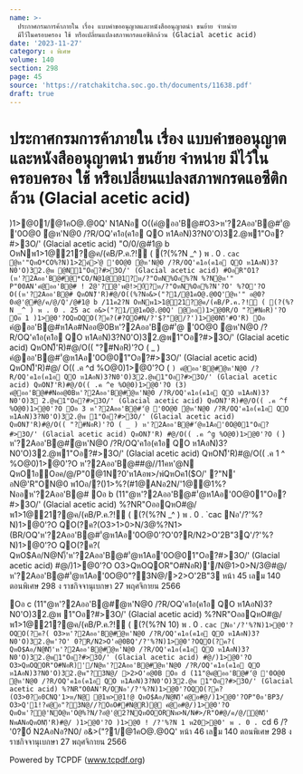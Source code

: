 ```yaml
---
name: >-
  ประกาศกรมการค้าภายใน เรื่อง แบบคำขออนุญาตและหนังสืออนุญาตนำ ขนย้าย จำหน่าย
  มีไว้ในครอบครอง ใช้ หรือเปลี่ยนแปลงสภาพกรดแอซีติกล้วน (Glacial acetic acid)
date: '2023-11-27'
category: ง พิเศษ
volume: 140
section: 298
page: 45
source: 'https://ratchakitcha.soc.go.th/documents/11638.pdf'
draft: true
---
```


# ประกาศกรมการค้าภายใน เรื่อง แบบคำขออนุญาตและหนังสืออนุญาตนำ ขนย้าย จำหน่าย มีไว้ในครอบครอง ใช้ หรือเปลี่ยนแปลงสภาพกรดแอซีติกล้วน (Glacial acetic acid)

)1>@01/@1คO@.@0Q' N1ANอ O((คํ@ออ'B@#O3>ห'?2Aออ'B@#'ํ@ '0O@0 ํ@ห'N@0 /?R/OQ'ค1อ(ค1อ QO ห1AอN)3?N0'O)32.@พ1"Oอ?#>3O/' (Glacial acetic acid) "O/0/@#1@ b OหNพ1>1@21?@ค/(คB/P.ค.?!์ ( (?(%?N _^ ) พ . 0 . `cac ํ@ห'"QหO*CO%?N)1>2ค์>'ํ@ '0O@0 ํ@ห'N@0 /?R/OQ'ค1อ(ค1อ QO ห1AอN)3?N0'O)32.@พ @N1"Oอ?#>3O/' (Glacial acetic acid) #OอR"O1?(ห'?2Aออ'B@#@*CO/N@1@@1?ห/?"OหN%Oอ%?N %?Nํ@ห'" P"00AN'คํ@ออ'B@# ! 2ํ@'?@'พ@!>0์?ห/?"OหN%Oอ%?N'?O' %?O'?O O((ห'?2Aออ'B@# QหON)็'R)#@/O((%?Nอ&>("?1/@1คO@.@0Q'ํ@ห'" อ@0?0อํ@'@#@/ค/@/Q'/@#1@ b /11ค2?N OหNพ1>1@21?@ค/(คB/P.ค.?!์ ( (?(%?N _^ ) พ . 0 . 25 ac อ&>("?1/@1คO@.@0Q' @ออ)1>@0R/O "?#NอR)'?O Oอ 1 )1>@0'?OQหOQO(?ค?(#?OO#N/?'$?"@/?')1>@0N)็'#O'R) Oอ ` คํ@ออ'B@#ห1Aอ#Nออ@0Bห'?2Aออ'B@#'ํ@ '0O@0 ํ@ห'N@0 /?R/OQ'ค1อ(ค1อ QO ห1AอN)3?N0'O)32.@พ1"Oอ?#>3O/' (Glacial acetic acid) QหON)็'R)#@/O(( "?#NอR)'?O ( _ ) คํ@ออ'B@#'ํ@ห1Aอ'0O@01"Oอ?#>3O/' (Glacial acetic acid) QหON)็'R)#@/ O(( .ค ^d %O@0)1>@0'?O ( ` ) คํ@ออ'B@#ํ@ห'N@0 /?R/OQ'ค1อ(ค1อ QO ห1AอN)3?N0'O)32.@พ1"Oอ?#>3O/' (Glacial acetic acid) QหON)็'R)#@/O(( .ค ^e %O@0)1>@0'?O (3) คํ@ออ'B@##Nออ@0Bห'?2Aออ'B@#ํ@ห'N@0 /?R/OQ'ค1อ(ค1อ QO ห1AอN)3?N0'O)3 2.@พ1"Oอ?#>3O/' (Glacial acetic acid) QหON)็'R)#@/O(( .ค ^f %O@0)1>@0'?O Oอ 3 ห'?2Aออ'B@#'ํ@ '0O@0 ํ@ห'N@0 /?R/OQ'ค1อ(ค1อ QO ห1AอN)3?N0'O)32.@พ 1"Oอ?#>3O/' (Glacial acetic acid) QหON)็'R)#@/O(( "?#NอR)'?O ( _ ) ห'?2Aออ'B@#'ํ@ห1Aอ'0O@01"Oอ?#>3O/' (Glacial acetic acid) QหON)็'R) #@/O(( .ค ^g %O@0)1>@0'?O ( ` ) ห'?2Aออ'B@#ํ@ห'N@0 /?R/OQ'ค1อ(ค1อ QO ห1AอN)3?N0'O)32.@พ1"Oอ?#>3O/' (Glacial acetic acid) QหON)็'R)#@/O(( .ค 1 ^ %O@0)1>@0'?O ห'?2Aออ'B@##@//11คห'@N QหO1อOอค/@/P"0@1N?0'ห1Aอพ>/พ์QหOค1($O/' ?"N' อN@'R"ON@0 พ1Oอ/?()1>%?(#1@ANอ2N/'1@@1%?Nออห'?2Aออ'B@# Oอ b (11"@ห'?2Aออ'B@#'ํ@ห1Aอ'0O@01"Oอ?#>3O/' (Glacial acetic acid) %?NR"OออQหO#@/พ1>1@21?@ค/(คB/P.ค.?!์ ( (?(%?N _^ ) พ . 0 . `cac Nอ'/?'%?N)1>@0'?O QO(?ค?(O3>1>0>N/3@%?N1>(BR/OQ'ห'?2Aออ'B@#'ํ@ห1Aอ'0O@0'?O'0?R/N2>O'2B"3Q'/?'%?N)1>@0'?O QO(?ค?( QหO$Aอ/N@N)็'ห'?2Aออ'B@#'ํ@ห1Aอ'0O@01"Oอ?#>3O/' (Glacial acetic acid) #@/)1>@0'?O O3>QหOQOR"O#NอR)'/N@1>0>N/3@#@/ห'?2Aออ'B@#'ํ@ห1Aอ'0O@0"?3N@/>2>O'2B"3 หน้า 45 เลม 140 ตอนพิเศษ 298 ง ราชกิจจานุเบกษา 27 พฤศจิกายน 2566

Oอ c (11"@ห'?2Aออ'B@#ํ@ห'N@0 /?R/OQ'ค1อ(ค1อ QO ห1AอN)3?N0'O)32.@พ 1"Oอ?#>3O/' (Glacial acetic acid) %?NR"OออQหO#@/พ1>1@21?@ค/(คB/P.ค.?!์ ( (?(%?N 10) พ . 0 . `cac Nอ'/?'%?N)1>@0'?OQO(?ค?( O3>ห'?2Aออ'B@#ํ@ห'N@0 /?R/OQ'ค1อ(ค1อ QO ห1AอN)3?N0'O)32.@พ'?O' 0?R/N2>O'อ@0BQ'/?'%?N)1>@0'?OQO(?ค?( QหO$Aอ/N@N)็'ห'?2Aออ'B@#ํ@ห'N@0 /?R/OQ'ค1อ(ค1อ QO ห1AอN)3?N0'O)32.@พ1"Oอ?#>3O/' (Glacial acetic acid) #@/)1>@0'?O O3>QหOQOR"O#NอR)'/N@ห'?2Aออ'B@#ํ@ห'N@0 /?R/OQ'ค1อ(ค1อ QO ห1AอN)3?N0'O)32.@พ"?3N@/ >2>O'อ@0B Oอ d (11"@คํ@ออ'B@#'ํ@ '0O@0 ํ@ห'N@0 /?R/OQ'ค1อ(ค1อ QO ห1AอN)3?N0'O)32.@พ 1"Oอ?#>3O/' (Glacial acetic acid) %?NR"O0AN'R/ONอ'/?'%?N)1>@0'?OQO(?ค?(O3>0?อ0CNQ'1>ห/N@ @1พ>@1!@ QหO$Aอ/N@N)็'คํ@อ#@/)1>@0'?OP"0อ'BP3/ O3>Q'1!?คํ@อ"?3N@//?OอO##N@R)@ คํ@อ#@/)1>@0'?O QหOพ'?@'NO@ห'O@%?N/?อํ@'@2?NQหOOORNพ>N/N#>/R"O#@/ค/@/ํ@N)็' NพANอQหON)็'R)#@/ )1>@0'?O )1>@0 ! /?'%?N 1 พ20>@0' พ . 0 . `cd 6 /? '0?0์ N2AอNอ?N0/ อ&>("?1/@1คO@.@0Q' หน้า 46 เลม 140 ตอนพิเศษ 298 ง ราชกิจจานุเบกษา 27 พฤศจิกายน 2566











Powered by TCPDF (www.tcpdf.org)

